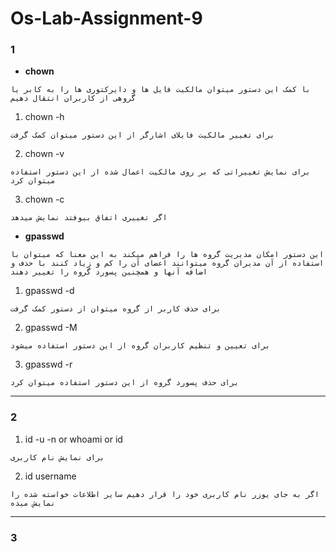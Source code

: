 # Os-Lab-Assignment-9

### 1
- **chown**
 ```shell
با کمک این دستور میتوان مالکیت فایل ها و دایرکتوری ها را به کابر یا گروهی از کاربران انتقال دهیم
 ```
 1) chown -h
  ```shell
  برای تغییر مالکیت فایلای اشارگر از این دستور میتوان کمک گرفت
  ```
 2) chown -v
  ```shell
 برای نمایش تغییراتی که بر روی مالکیت اعمال شده از این دستور استفاده میتوان کرد
 ```
3) chown -c
 ```shell
 اگر تغییری اتفاق بیوفتد نمایش میدهد
 ``` 
 
- **gpasswd**
```shell
این دستور امکان مدیریت گروه ها را فراهم میکند به این معنا که میتوان با استفاده از آن مدیران گروه میتوانند اعضای آن را کم و زیاد کنند با حذف و اضافه آنها و همچنین پسورد گروه را تغییر دهند 
```
1) gpasswd -d 
 ```shell
برای حذف کاربر از گروه میتوان از دستور کمک گرفت
 ```
2) gpasswd -M
 ```shell
برای تعیین و تنظیم کاربران گروه از این دستور استفاده میشود
 ```
3) gpasswd -r
 ```shell
برای حذف پسورد گروه از این دستور استفاده میتوان کرد
 ```
 ___________________________________________________________________________________________________________________________________________________________________________

### 2
 
 1) id -u -n or whoami or id 
  ```shell
  برای نمایش نام کاربری
  ```
 2) id username 
  ```shell
اگر به جای یوزر نام کاربری خود را قرار دهیم سایر اطلاعات خواسته شده را نمایش میده
 ```
 ___________________________________________________________________________________________________________________________________________________________________________
 
 ### 3
 
 
 
 
 
 
